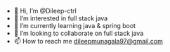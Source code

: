 - 👋 Hi, I’m @Dileep-ctrl
- 👀 I’m interested in full stack java
- 🌱 I’m currently learning java & spring boot
- 💞️ I’m looking to collaborate on full stack java
- 📫 How to reach me dileepmunagala97@gmail.com

<!---
Dileep-ctrl/Dileep-ctrl is a ✨ special ✨ repository because its `README.md` (this file) appears on your GitHub profile.
You can click the Preview link to take a look at your changes.
--->
